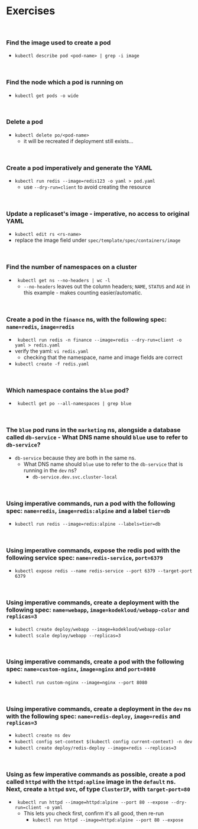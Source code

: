 # Exercises

<br>

### Find the image used to create a pod
* ``` kubectl describe pod <pod-name> | grep -i image ``` 

<br>

### Find the node which a pod is running on
* ``` kubectl get pods -o wide ``` 

<br>

### Delete a pod
* ``` kubectl delete po/<pod-name> ``` 
    * it will be recreated if deployment still exists...

<br>

### Create a pod imperatively and generate the YAML
* ``` kubectl run redis --image=redis123 -o yaml > pod.yaml ``` 
    * use ``` --dry-run=client ``` to avoid creating the resource

<br>

### Update a replicaset's image - imperative, no access to original YAML
* ``` kubectl edit rs <rs-name> ```
* replace the image field under ```spec/template/spec/containers/image```

<br>

### Find the number of namespaces on a cluster
* ``` kubectl get ns --no-headers | wc -l```
    * ```--no-headers``` leaves out the column headers; ```NAME```, ```STATUS``` and ```AGE``` in this example - makes counting easier/automatic.

<br>

### Create a pod in the ```finance``` ns, with the following spec: ```name=redis```, ```image=redis```
* ``` kubectl run redis -n finance --image=redis --dry-run=client -o yaml > redis.yaml```
* verify the yaml: ```vi redis.yaml```
    * checking that the namespace, name and image fields are correct
* ```kubectl create -f redis.yaml```

<br>

### Which namespace contains the ```blue``` pod?
* ``` kubectl get po --all-namespaces | grep blue```

<br>

### The ```blue``` pod runs in the ```marketing``` ns, alongside a database called ```db-service``` - What DNS name should ```blue``` use to refer to ```db-service```?
* ``` db-service ``` because they are both in the same ns.
    * What DNS name should ```blue``` use to refer to the ```db-service``` that is running in the ```dev``` ns?
        * ```db-service.dev.svc.cluster-local```

<br>

### Using imperative commands, run a pod with the following spec: ```name=redis```, ```image=redis:alpine``` and a label ```tier=db```
* ```kubectl run redis --image=redis:alpine --labels=tier=db```

<br>

### Using imperative commands, expose the redis pod with the following service spec: ```name=redis-service```, ```port=6379```
* ```kubectl expose redis --name redis-service --port 6379 --target-port 6379```

<br>

### Using imperative commands, create a deployment with the following spec: ```name=webapp```, ```image=kodekloud/webapp-color``` and ```replicas=3```
* ```kubectl create deploy/webapp --image=kodekloud/webapp-color```
* ``` kubectl scale deploy/webapp --replicas=3 ```

<br>

### Using imperative commands, create a pod with the following spec: ```name=custom-nginx```, ```image=nginx``` and ```port=8080```
* ```kubectl run custom-nginx --image=nginx --port 8080```

<br>

### Using imperative commands, create a deployment in the ```dev``` ns with the following spec: ```name=redis-deploy```, ```image=redis``` and ```replicas=3```
* ``` kubectl create ns dev ```
* ``` kubectl config set-context $(kubectl config current-context) -n dev ```
* ``` kubectl create deploy/redis-deploy --image=redis --replicas=3 ```

<br>

### Using as few imperative commands as possible, create a pod called ```httpd``` with the ```httpd:apline``` image in the ```default``` ns. Next, create a ```httpd``` svc, of type ```ClusterIP```, with ```target-port=80```
* ``` kubectl run httpd --image=httpd:alpine --port 80 --expose --dry-run=client -o yaml```
    * This lets you check first, confirm it's all good, then re-run
        * ``` kubectl run httpd --image=httpd:alpine --port 80 --expose ```
